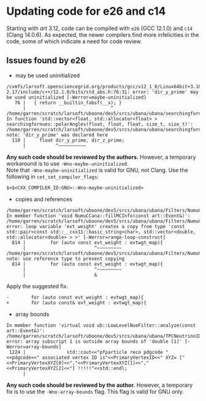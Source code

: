 # Updating code for e26 and c14

Starting with *art* 3.12, code can be compiled with `e26` (GCC 12.1.0) and `c14` (Clang 14.0.6).
As expected, the newer compilers find more infelicities in the code, some of which indicate a need for code review.

## Issues found by e26

- may be used uninitialized
```
/cvmfs/larsoft.opensciencegrid.org/products/gcc/v12_1_0/Linux64bit+3.10-2.17/include/c++/12.1.0/bits/std_abs.h:76:31: error: 'dir_y_prime' may be used uninitialized [-Werror=maybe-uninitialized]
   76 |   { return __builtin_fabsf(__x); }
      |                               ^
/home/garren/scratch/larsoft/uboone/dev5/srcs/ubana/ubana/searchingfornues/Selection/CommonDefs/Geometry.h In function 'std::vector<float, std::allocator<float> > searchingfornues::polarAngles(float, float, float, size_t, size_t)':
/home/garren/scratch/larsoft/uboone/dev5/srcs/ubana/ubana/searchingfornues/Selection/CommonDefs/Geometry.h:110:11: note: 'dir_y_prime' was declared here
  110 |     float dir_y_prime, dir_z_prime;
      |           ^~~~~~~~~~~
```
**Any such code should be reviewed by the authors.**
However, a temporary workaround is to use `-Wno-maybe-uninitialized`.  
Note that `-Wno-maybe-uninitialized` is valid for GNU, not Clang.  Use the following in `cet_set_compiler_flags`:
```
$<$<CXX_COMPILER_ID:GNU>:-Wno-maybe-uninitialized>
```

- copies and references
```
/home/garren/scratch/larsoft/uboone/dev5/srcs/ubana/ubana/Filters/NumuCCinclDumper/NumuCCinklRun3_module.cc: In member function 'void NumuCCana::fillMCInfo(const art::Event&)':
/home/garren/scratch/larsoft/uboone/dev5/srcs/ubana/ubana/Filters/NumuCCinclDumper/NumuCCinklRun3_module.cc:814:25: error: loop variable 'evt_weight' creates a copy from type 'const std::pair<const std::__cxx11::basic_string<char>, std::vector<double, std::allocator<double> > >' [-Werror=range-loop-construct]
  814 |         for (auto const evt_weight : evtwgt_map){
      |                         ^~~~~~~~~~
/home/garren/scratch/larsoft/uboone/dev5/srcs/ubana/ubana/Filters/NumuCCinclDumper/NumuCCinklRun3_module.cc:814:25: note: use reference type to prevent copying
  814 |         for (auto const evt_weight : evtwgt_map){
      |                         ^~~~~~~~~~
      |                         &
```
Apply the suggested fix.
```
-        for (auto const evt_weight : evtwgt_map){
+        for (auto const& evt_weight : evtwgt_map){
```

- array bounds
```
In member function 'virtual void ub::LowLevelNueFilter::analyze(const art::Event&)':
/home/garren/scratch/larsoft/uboone/dev5/srcs/ubana/ubana/TPCNeutrinoIDFilter/LowLevelNueFilter_module.cc:1224:163: error: array subscript 1 is outside array bounds of 'double [1]' [-Werror=array-bounds]
 1224 |               std::cout<<"pfparticle reco pdgcode "<<pdgcode<<" associated vertex ID is"<<PrimaryVertexID<<" XYZ= ["<<PrimaryVertexXYZ[0]<<","<<PrimaryVertexXYZ[1]<<","<<PrimaryVertexXYZ[2]<<"] !!!!!"<<std::endl;
      |
```
**Any such code should be reviewed by the author.**
However, a temporary fix is to use the `-Wno-array-bounds` flag.  This flag is valid for GNU only.
